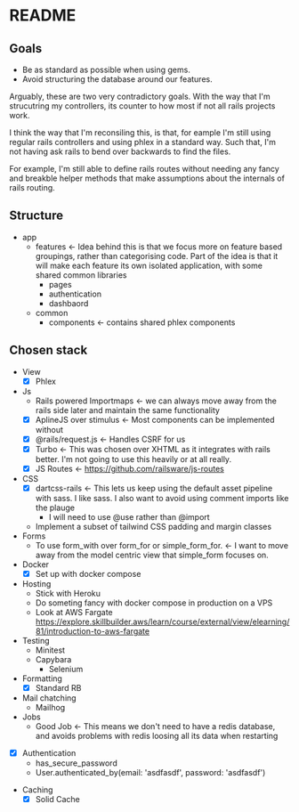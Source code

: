 # README

## Goals

- Be as standard as possible when using gems.
- Avoid structuring the database around our features.

Arguably, these are two very contradictory goals. With the way that I'm strucutring my controllers, its counter to how
most if not all rails projects work.

I think the way that I'm reconsiling this, is that, for eample I'm still using regular rails controllers and using phlex
in a standard way. Such that, I'm not having ask rails to bend over backwards to find the files.

For example, I'm still able to define rails routes without needing any fancy and breakble helper methods that make
assumptions about the internals of rails routing.

## Structure

- app
  - features <- Idea behind this is that we focus more on feature based groupings, rather than categorising code. Part
    of the idea is that it will make each feature its own isolated application, with some shared common libraries
    - pages
    - authentication
    - dashbaord
  - common
    - components <- contains shared phlex components

## Chosen stack

- View
  - [x] Phlex
- Js
  - Rails powered Importmaps <- we can always move away from the rails side later and maintain the same functionality
  - [x] AplineJS over stimulus <- Most components can be implemented without
  - [x] @rails/request.js <- Handles CSRF for us
  - [x] Turbo <- This was chosen over XHTML as it integrates with rails better. I'm not going to use this heavily or at
    all really.
  - [x] JS Routes <- https://github.com/railsware/js-routes
- CSS
  - [x] dartcss-rails <- This lets us keep using the default asset pipeline with sass. I like sass. I also want to
        avoid using comment imports like the plauge
    - I will need to use @use rather than @import
  - Implement a subset of tailwind CSS padding and margin classes
- Forms
  - To use form_with over form_for or simple_form_for. <- I want to move away from the model centric view that
    simple_form focuses on.
- Docker
  - [x] Set up with docker compose
- Hosting
  - Stick with Heroku
  - Do someting fancy with docker compose in production on a VPS
  - Look at AWS Fargate https://explore.skillbuilder.aws/learn/course/external/view/elearning/81/introduction-to-aws-fargate
- Testing
  - Minitest
  - Capybara
    - Selenium
- Formatting
  - [x] Standard RB
- Mail chatching
  - Mailhog
- Jobs
  - Good Job <- This means we don't need to have a redis database, and avoids problems with redis loosing all its data
      when restarting
- [x] Authentication
  - has_secure_password
  - User.authenticated_by(email: 'asdfasdf', password: 'asdfasdf')
- Caching
  - [x] Solid Cache

